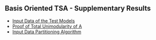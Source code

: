 ## Basis Oriented TSA - Supplementary Results
- [Input Data of the Test Models](https://github.com/dcardonav/TSA_BasisOriented/blob/main/input_data.xlsx)
- [Proof of Total Unimodularity of A](https://github.com/dcardonav/TSA_BasisOriented/blob/main/tu_proof.pdf)
- [Input Data Partitioning Algorithm](https://github.com/dcardonav/TSA_BasisOriented/blob/main/algorithm.pdf)
